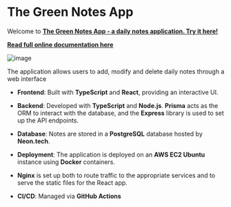 # The Green Notes App

Welcome to [**The Green Notes App - a daily notes application. Try it here!**](http://16.171.226.39:8000/) 

 [**Read full online documentation here**](docs/docs.md)

![image](https://github.com/user-attachments/assets/3c3d63d2-a5e4-4296-82fc-94425ed4a85b)



The application allows users to add, modify and delete daily notes through a web interface


- **Frontend**: Built with **TypeScript** and **React**, providing an interactive UI.

- **Backend**: Developed with **TypeScript** and **Node.js**. **Prisma** acts as the ORM to interact with the database, and the **Express** library is used to set up the API endpoints.

- **Database**: Notes are stored in a **PostgreSQL** database hosted by **Neon.tech**.

- **Deployment**: The application is deployed on an **AWS EC2 Ubuntu** instance using **Docker** containers.

- **Nginx** is set up both to route traffic to the appropriate services and to serve the static files for the React app.

- **CI/CD**: Managed via **GitHub Actions**


